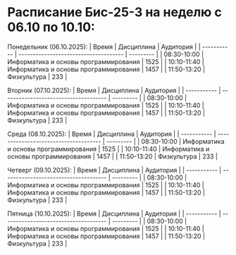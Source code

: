 # Расписание Бис-25-3 на неделю с 06.10 по 10.10:
Понедельник (06.10.2025):
| Время       | Дисциплина                            | Аудитория |
| ----------- | ------------------------------------- | --------- |
| 08:30-10:00 | Информатика и основы программирования | 1525      |
| 10:10-11:40 | Информатика и основы программирования | 1457      |
| 11:50-13:20 | Физкультура                           | 233       |


Вторник (07.10.2025):
| Время       | Дисциплина                            | Аудитория |
| ----------- | ------------------------------------- | --------- |
| 08:30-10:00 | Информатика и основы программирования | 1525      |
| 10:10-11:40 | Информатика и основы программирования | 1457      |
| 11:50-13:20 | Физкультура                           | 233       |


Среда (08.10.2025):
| Время       | Дисциплина                            | Аудитория |
| ----------- | ------------------------------------- | --------- |
| 08:30-10:00 | Информатика и основы программирования | 1525      |
| 10:10-11:40 | Информатика и основы программирования | 1457      |
| 11:50-13:20 | Физкультура                           | 233       |


Четверг (09.10.2025):
| Время       | Дисциплина                            | Аудитория |
| ----------- | ------------------------------------- | --------- |
| 08:30-10:00 | Информатика и основы программирования | 1525      |
| 10:10-11:40 | Информатика и основы программирования | 1457      |
| 11:50-13:20 | Физкультура                           | 233       |


Пятница (10.10.2025):
| Время       | Дисциплина                            | Аудитория |
| ----------- | ------------------------------------- | --------- |
| 08:30-10:00 | Информатика и основы программирования | 1525      |
| 10:10-11:40 | Информатика и основы программирования | 1457      |
| 11:50-13:20 | Физкультура                           | 233       |